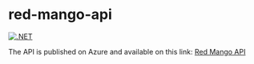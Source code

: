 # red-mango-api

[![.NET](https://github.com/Botche/red-mango-api/actions/workflows/dotnet.yml/badge.svg)](https://github.com/Botche/red-mango-api/actions/workflows/dotnet.yml)

The API is published on Azure and available on this link: [Red Mango API](https://redmangoapidotnet.azurewebsites.net/index.html)
